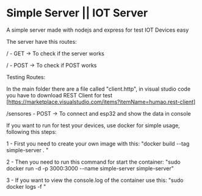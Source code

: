 <h1> Simple Server || IOT Server </h1>

A simple server made with nodejs and express for test IOT Devices easy

The server have this routes:

/ - GET  -> To check if the server works

/ - POST -> To check if POST works

Testing Routes:

In the main folder there are a file called "client.http", in visual studio code you have to download REST Client for test [https://marketplace.visualstudio.com/items?itemName=humao.rest-client]


/sensores - POST -> To connect and esp32 and show the data in console

If you want to run for test your devices, use docker for simple usage,
following this steps:

1 - First you need to create your own image with this:
    "docker build --tag simple-server . "

2 - Then you need to run this command for start the container:
    "sudo docker run -d -p 3000:3000 --name simple-server simple-server"

3 - If you want to view the console.log of the container use this:
    "sudo docker logs -f <Nombre del contenedor>"